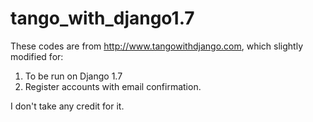 tango_with_django1.7
====================
These codes are from http://www.tangowithdjango.com, which slightly modified for:

1. To be run on Django 1.7
2. Register accounts with email confirmation.

I don't take any credit for it. 
